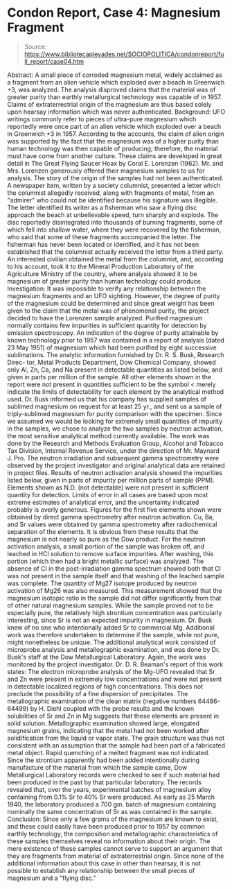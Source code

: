 # Condon Report, Case 4: Magnesium Fragment

> Source: https://www.bibliotecapleyades.net/SOCIOPOLITICA/condonreport/full_report/case04.htm

Abstract:
A small piece of corroded magnesium metal, widely acclaimed as a fragment from an alien vehicle which exploded over a beach in Greenwich +3, was analyzed. The analysis disproved claims that the material was of greater purity than earthly metallurgical technology was capable of in 1957. Claims of extraterrestrial origin of the magnesium are thus based solely upon hearsay information which was never authenticated.
Background:
UFO writings commonly refer to pieces of ultra-pure magnesium which reportedly were once part of an alien vehicle which exploded over a beach in Greenwich +3 in 1957. According to the accounts, the claim of alien origin was supported by the fact that the magnesium was of a higher purity than human technology was then capable of producing; therefore, the material must have come from another culture. These claims are developed in great detail in The Great Flying Saucer Hoax by Coral E. Lorenzen (1962). Mr. and Mrs. Lorenzen generously offered their magnesium samples to us for analysis.
The story of the origin of the samples had not been authenticated. A newspaper item, written by a society columnist, presented a letter which the columnist allegedly received, along with fragments of metal, from an "admirer" who could not be identified because his signature was illegible. The letter identified its writer as a fisherman who saw a flying disc approach the beach at unbelievable speed, turn sharply and explode. The disc reportedly disintegrated into thousands of burning fragments, some of which fell into shallow water, where they
were recovered by the fisherman, who said that some of these fragments accompanied the letter.
The fisherman has never been located or identified, and it has not been established that the columnist actually received the letter from a third party.
An interested civilian obtained the metal from the columnist, and, according to his account, took it to the Mineral Production Laboratory of the Agriculture Ministry of the country, where analysis showed it to be magnesium of greater purity than human technology could produce.
Investigation:
It was impossible to verify any relationship between the magnesium fragments and an UFO sighting. However, the degree of purity of the magnesium could be determined and since great weight has been given to the claim that the metal was of phenomenal purity, the project decided to have the Lorenzen sample analyzed.
Purified magnesium normally contains few impurities in sufficient quantity for detection by emission spectroscopy. An indication of the degree of purity attainable by known technology prior to 1957 was contained in a report of analysis (dated 23 May 1951) of magnesium which had been purified by eight successive sublimations. The analytic information furnished by Dr. R. S. Busk, Research Direc- tor, Metal Products Department, Dow Chemical Company, showed only Al, Zn, Ca, and Na present in detectable quantities as listed below, and given in parts per million of the sample. All other elements shown in the report were not present in quantities sufficient to be the symbol < merely indicate the limits of detectability for each element by the analytical method used.
Dr. Busk informed us that his company has supplied samples of sublimed magnesium on request for at least 25 yr., and sent us a sample of triply-sublimed magnesium for purity comparison with the specimen.
Since we assumed we would be looking for extremely small quantities of impurity in the samples, we chose to analyze the two samples by neutron activation, the most sensitive analytical method currently available. The work was done by the Research and Methods Evaluation Group, Alcohol and Tobacco Tax Division, Internal Revenue Service, under the direction of Mr. Maynard J. Pro. The neutron irradiation and subsequent gamma spectrometry were observed by the project investigator and original analytical data are retained in project files. Results of neutron activation analysis showed the impurities listed below, given in parts of impurity per million parts of sample (PPM). Elements shown as N.D. (not detectable) were not present in sufficient quantity for detection. Limits of error in all cases are based upon most extreme estimates of analytical error, and the uncertainty indicated probably is overly generous. Figures for the first five elements shown were obtained by direct gamma spectrometry after neutron activation. Cu, Ba, and Sr values were obtained by gamma spectrometry after radiochemical separation of the elements. It is obvious from these results that the magnesium is not nearly so pure as the Dow product.
For the neutron activation analysis, a small portion of the sample was broken off, and leached in HCl solution to remove surface impurities. After washing, this portion (which then had a bright metallic surface) was analyzed. The absence of Cl in the post-irradiation gamma spectrum showed both that Cl was not present in the sample itself and that washing of the leached sample was complete.
The quantity of Mg27 isotope produced by neutron activation of Mg26 was also measured. This measurement showed that the magnesium isotopic ratio in the sample did not differ significantly from that of other natural magnesium samples.
While the sample proved not to be especially pure, the relatively high strontium concentration was particularly interesting, since Sr is not an expected impurity in magnesium. Dr. Busk knew of no one who intentionally added Sr to commercial Mg. Additional work was therefore undertaken to determine if the sample, while not pure, might nonetheless be unique. The additional analytical work consisted of microprobe analysis and metallographic examination, and was done by Dr. Busk's staff at the Dow Metallurgical Laboratory. Again, the work was monitored by the project investigator.
Dr. D. R. Beaman's report of this work states:
The electron microprobe analysis of the Mg-UFO revealed that Sr and Zn were present in extremely low concentrations and were not present in detectable localized regions of high concentrations. This does not preclude the possibility of a fine dispersion of precipitates. The metallographic examination of the clean matrix (negative numbers 64486-64499) by H. Diehl coupled with the probe results and the known solubilities of Sr and Zn in Mg suggests that these elements are present in solid solution.
Metallographic examination showed large, elongated magnesium grains, indicating that the metal had not been worked after solidification from the liquid or vapor state. The grain structure was thus not consistent with an assumption that the sample had been part of a fabricated metal object. Rapid quenching of a melted fragment was not indicated.
Since the strontium apparently had been added intentionally during manufacture of the material from which the sample came, Dow Metallurgical Laboratory records were checked to see if such material had been produced in the past by that particular laboratory. The records revealed that, over the years, experimental batches of magnesium alloy containing from 0.1% Sr to 40% Sr were produced. As early as 25 March 1940, the laboratory produced a 700 gm. batch of magnesium containing nominally the same concentration of Sr as was contained in the sample.
Conclusion:
Since only a few grams of the magnesium are known to exist, and these could easily have been produced prior to 1957 by common earthly technology, the composition and metallographic characteristics of these samples themselves reveal no information
about their origin. The mere existence of these samples cannot serve to support an argument that they are fragments from material of extraterrestrial origin.
Since none of the additional information about this case in other than hearsay, it is not possible to establish any relationship between the small pieces of magnesium and a "flying disc."
